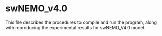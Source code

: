 # swNEMO_v4.0

This file describes the procedures to compile and run the program, 
along with reproducing the experimental results for swNEMO_V4.0 model.

